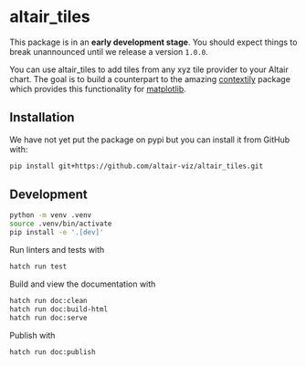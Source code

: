 # altair_tiles
This package is in an **early development stage**. You should expect things to break unannounced until we release a version `1.0.0`.

You can use altair_tiles to add tiles from any xyz tile provider to your Altair chart. The goal is to build a counterpart to the amazing [contextily](https://github.com/geopandas/contextily) package which provides this functionality for [matplotlib](https://matplotlib.org/).

## Installation
We have not yet put the package on pypi but you can install it from GitHub with:

```bash
pip install git+https://github.com/altair-viz/altair_tiles.git
```

## Development
```bash
python -m venv .venv
source .venv/bin/activate
pip install -e '.[dev]'
```

Run linters and tests with
```bash
hatch run test
```

Build and view the documentation with
```bash
hatch run doc:clean
hatch run doc:build-html
hatch run doc:serve
```

Publish with
```bash
hatch run doc:publish
```
